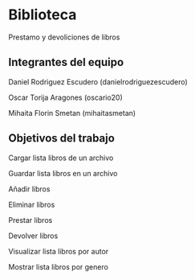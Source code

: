 # Biblioteca

Prestamo y devoliciones de libros

## Integrantes del equipo

Daniel Rodriguez Escudero (danielrodriguezescudero)

Oscar Torija Aragones (oscario20)

Mihaita Florin Smetan (mihaitasmetan)

## Objetivos del trabajo

Cargar lista libros de un archivo

Guardar lista libros en un archivo

Añadir libros

Eliminar libros

Prestar libros

Devolver libros

Visualizar lista libros por autor

Mostrar lista libros por genero
